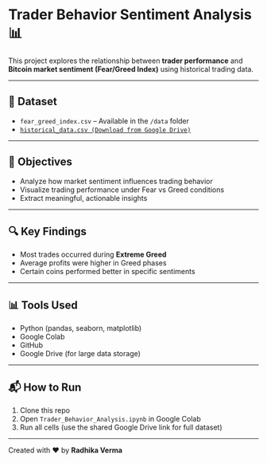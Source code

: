 # Trader Behavior Sentiment Analysis 📊

This project explores the relationship between **trader performance** and **Bitcoin market sentiment (Fear/Greed Index)** using historical trading data.

---

## 📁 Dataset

- `fear_greed_index.csv` – Available in the `/data` folder  
- [`historical_data.csv (Download from Google Drive)`](https://drive.google.com/file/d/1y4cVA0jQv2o2kp8Z-56i1mfVXWOSEaq8/view?usp=sharing)

---

## 🧠 Objectives

- Analyze how market sentiment influences trading behavior
- Visualize trading performance under Fear vs Greed conditions
- Extract meaningful, actionable insights

---

## 🔍 Key Findings

- Most trades occurred during **Extreme Greed**
- Average profits were higher in Greed phases
- Certain coins performed better in specific sentiments

---

## 📊 Tools Used

- Python (pandas, seaborn, matplotlib)
- Google Colab
- GitHub
- Google Drive (for large data storage)

---

## 📬 How to Run

1. Clone this repo
2. Open `Trader_Behavior_Analysis.ipynb` in Google Colab
3. Run all cells (use the shared Google Drive link for full dataset)

---

Created with ❤️ by **Radhika Verma**
